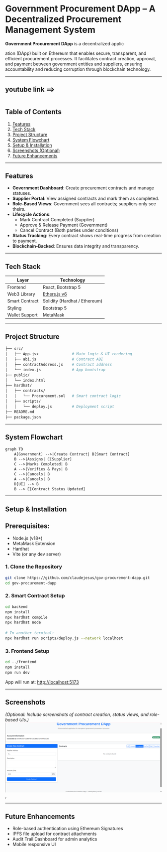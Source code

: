 
# Government Procurement DApp – A Decentralized Procurement Management System

**Government Procurement DApp** is a decentralized applic

ation (DApp) built on Ethereum that enables secure, transparent, and efficient procurement processes. It facilitates contract creation, approval, and payment between government entities and suppliers, ensuring accountability and reducing corruption through blockchain technology.

---
## youtube link ==> 
``` https://youtu.be/JtVkUmPnmBQ or https://www.youtube.com/watch?v=7KwIBQ0POuQ&t=400s
```

## Table of Contents

1. [Features](features)  
2. [Tech Stack](tech-stack)  
3. [Project Structure](project-structure)  
4. [ System Flowchart](system-flowchart)  
5. [Setup & Installation](setup--installation)  
6. [ Screenshots (Optional)](screenshots)  
7. [ Future Enhancements](future-enhancements)  

---

## Features

- **Government Dashboard**: Create procurement contracts and manage statuses.
- **Supplier Portal**: View assigned contracts and mark them as completed.
- **Role-Based Views**: Government sees all contracts; suppliers only see theirs.
- **Lifecycle Actions**:
  - Mark Contract Completed (Supplier)
  - Approve & Release Payment (Government)
  - Cancel Contract (Both parties under conditions)
- **Status Tracking**: Every contract shows real-time progress from creation to payment.
- **Blockchain-Backed**: Ensures data integrity and transparency.

---

## Tech Stack

| Layer         | Technology                               |
|---------------|-------------------------------------------|
| Frontend      | React, Bootstrap 5                        |
| Web3 Library  | [Ethers.js v6](https://docs.ethers.org/v6/) |
| Smart Contract| Solidity (Hardhat / Ethereum)            |
| Styling       | Bootstrap 5                               |
| Wallet Support| MetaMask                                  |

---

## Project Structure

```bash
├── src/
│   ├── App.jsx               # Main logic & UI rendering
│   ├── abi.js                # Contract ABI
│   ├── contractAddress.js    # Contract address
│   └── index.js              # App bootstrap
├── public/
│   └── index.html
├── hardhat/
│   ├── contracts/
│   │   └── Procurement.sol   # Smart contract logic
│   ├── scripts/
│   │   └── deploy.js         # Deployment script
├── README.md
├── package.json
```

---

## System Flowchart

```mermaid
graph TD
    A[Government] -->|Create Contract| B[Smart Contract]
    B -->|Assigns| C[Supplier]
    C -->|Marks Completed| B
    A -->|Verifies & Pays| B
    C -->|Cancels| B
    A -->|Cancels| B
    D[UI] --> B
    B --> E[Contract Status Updated]
```

---

## Setup & Installation

## Prerequisites:
- Node.js (v18+)
- MetaMask Extension
- Hardhat
- Vite (or any dev server)

### 1. Clone the Repository

```bash
git clone https://github.com/claudejesus/gov-procurement-dapp.git
cd gov-procurement-dapp
```

### 2. Smart Contract Setup

```bash
cd backend
npm install
npx hardhat compile
npx hardhat node

# In another terminal:
npx hardhat run scripts/deploy.js --network localhost
```

### 3. Frontend Setup

```bash
cd ../frontend
npm install
npm run dev
```

 App will run at: [http://localhost:5173](http://localhost:5173)

---

## Screenshots

*(Optional: Include screenshots of contract creation, status views, and role-based UIs.)*
![dasboard](image.png), 

---

## Future Enhancements

- Role-based authentication using Ethereum Signatures
- IPFS file upload for contract attachments
- Audit Trail Dashboard for admin analytics
- Mobile responsive UI

